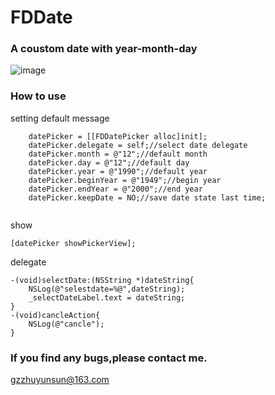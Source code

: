 # FDDate
### A coustom date with year-month-day
![image](http://oodrfzkav.bkt.clouddn.com/date/date-show.gif) 
### How to use
setting default message  
``` 
    datePicker = [[FDDatePicker alloc]init];
    datePicker.delegate = self;//select date delegate
    datePicker.month = @"12";//default month
    datePicker.day = @"12";//default day
    datePicker.year = @"1990";//default year
    datePicker.beginYear = @"1949";//begin year
    datePicker.endYear = @"2000";//end year
    datePicker.keepDate = NO;//save date state last time;
    
``` 
show 

```  
[datePicker showPickerView];

```  
delegate
```  
-(void)selectDate:(NSString *)dateString{
    NSLog(@"selestdate=%@",dateString);
    _selectDateLabel.text = dateString;
}
-(void)cancleAction{
    NSLog(@"cancle");
}

```  
### If you find any bugs,please contact me.  
gzzhuyunsun@163.com

